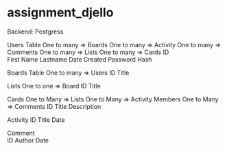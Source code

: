 # assignment_djello

Backend: Postgress


Users Table            One to many => Boards 
					   One to many => Activity
					   One to many => Comments
					   One to many => Lists
					   One to many => Cards
ID			      	
First Name
Lastname
Date Created
Password Hash



Boards Table   One to many => Users
ID
Title 


Lists       One to one => Board
ID
Title


Cards     One to Many => Lists 
          One to Many => Activity
Members   One to Many => Comments
ID
Title
Description





Activity 
ID
Title
Date

Comment  
ID
Author
Date
